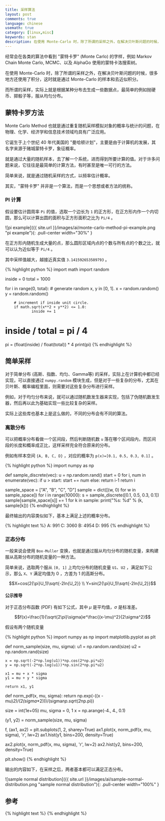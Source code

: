 ```yaml
---
title: 采样算法
layout: post
comments: true
language: chinese
usemath: true
category: [linux,misc]
keywords: stan
description: 在使用 Monte-Carlo 时，除了所谓的采样之外，在解决贝叶斯问题的时候，很多地方还使用了积分，这时就是通过 Monte-Carlo 的样本和去近似积分。而所谓的采样，实际上就是根据某种分布去生成一些数据点，最简单的例如抛硬币、掷骰子等，服从均匀分布。
---
```


经常会在各类的算法中看到 "蒙特卡罗" (Monte Carlo) 的字样，例如 Markov Chain Monte Carlo, MCMC、以及 AlphaGo 使用的蒙特卡洛搜索树。

在使用 Monte-Carlo 时，除了所谓的采样之外，在解决贝叶斯问题的时候，很多地方还使用了积分，这时就是通过 Monte-Carlo 的样本和去近似积分。

而所谓的采样，实际上就是根据某种分布去生成一些数据点，最简单的例如抛硬币、掷骰子等，服从均匀分布。

<!-- more -->

## 蒙特卡罗方法

Monte Carlo Method 也就是通过重复随机采样模拟对象的概率与统计的问题，在物理、化学、经济学和信息技术领域均具有广泛应用。

它诞生于上个世纪 40 年代美国的 "曼哈顿计划"，主要是由于计算机的发展，其名字来源于赌城蒙特卡罗，象征概率。

就是通过大量的随机样本，去了解一个系统，进而得到所要计算的值。对于许多问题来说，它往往是最简单的计算方法，有时甚至是唯一可行的方法。

简单来说，就是通过随机采样的方式，以频率估计概率。

其实，"蒙特卡罗" 并非是一个算法，而是一个思想或者方法的统称。

### PI 计算

假设要估计圆周率 `Pi` 的值，选取一个边长为 `1` 的正方形，在正方形内作一个内切圆，那么可以计算出圆的面积与正方形面积之比为 `Pi/4` 。

![pi example]({{ site.url }}/images/ai/monte-carlo-method-pi-example.png "pi example"){: .pull-center width="30%" }

在正方形内随机生成大量的点，那么圆形区域内点的个数与所有点的个数之比，就可以认为近似等于 `Pi/4` 。

其中采样值越大，越接近真实值 `3.141592653589793` 。

{% highlight python %}
import math
import random

inside = 0
total = 1000

for i in range(0, total):
        # generate random x, y in [0, 1].
        x = random.random()
        y = random.random()

        # increment if inside unit circle.
        if math.sqrt(x**2 + y**2) <= 1.0:
                inside += 1
# inside / total = pi / 4
pi = (float(inside) / float(total)) * 4
print(pi)
{% endhighlight %}

<!--
https://blog.csdn.net/jteng/article/details/54344766
-->

## 简单采样

对于简单分布 (高斯、指数、均匀、Gamma等) 的采样，实际上在计算机中都已经实现，可以直接通过 `numpy.random` 模块生成，但是对于一些复杂的分布，尤其在贝叶斯、概率编程里面，则需要对这些复杂分布进行采样。

例如，对于均匀分布来说，就可以通过随机数发生器来实现，包括了伪随机数发生器，然后再以此为基础实现一些比较复杂的采样。

实际上这些库也基本上是这么做的，不同的分布会有不同的算法。

### 离散分布

可以把概率分布看做一个区间段，然后判断随机数 `u` 落在哪个区间段内，而区间段的长度和概率成正比，这样采样完全符合原来的分布。

例如有样本空间 `{A, B, C, D}` ，对应的概率为 `p(x)=[0.1, 0.5, 0.3, 0.1]` 。

{% highlight python %}
import numpy as np

def sample_discrete(vec):
	u = np.random.rand()
	start = 0
	for i, num in enumerate(vec):
		if u > start:
			start += num
		else:
			return i-1
	return i

sample_space = ["A", "B", "C", "D"]
sample = dict([(w, 0) for w in sample_space])
for i in range(10000):
    s = sample_discrete([0.1, 0.5, 0.3, 0.1])
    sample[sample_space[s]] += 1
for k in sample:
    print("%s: %d" % (k, sample[k]))
{% endhighlight %}

最终输出的内容类似如下，基本上满足上述的概率分布。

{% highlight text %}
A: 991
C: 3060
B: 4954
D: 995
{% endhighlight %}

### 正态分布

一般来说会使用 `Box-Muller` 变换，也就是通过服从均匀分布的随机变量，来构建服从高斯分布的随机变量的一种方法。

简单来说，选取两个服从 `[0, 1]` 上均匀分布的随机变量 `U1`、`U2` ，满足如下公示，那么 `X`、`Y` 满足均值为 0 ，方差为 1 的高斯分布。

$$X=cos(2{\pi}U_1)\sqrt{-2ln{U_2}} \\ Y=sin(2{\pi}U_1)\sqrt{-2ln{U_2}}$$

#### 公示推导

对于正态分布函数 (PDF) 有如下公式，其中 $\mu$ 是平均值，$\sigma$ 是标准差。

$$f(x)=\frac{1}{\sqrt{2\pi}\sigma}e^\frac{(x-\mu)^2}{2\sigma^2}$$

假设有两个随机变量

<!--
https://zhuanlan.zhihu.com/p/38638710
-->

{% highlight python %}
import numpy as np
import matplotlib.pyplot as plt

def norm_sample(size, mu, sigma):
    u1 = np.random.rand(size)
    u2 = np.random.rand(size)

    x = np.sqrt(-2*np.log(u1))*np.cos(2*np.pi*u2)
    y = np.sqrt(-2*np.log(u1))*np.sin(2*np.pi*u2)

    x1 = mu + x * sigma
    y1 = mu + y * sigma

    return x1, y1

def norm_pdf(x, mu, sigma):
    return np.exp(-((x - mu)**2)/(2*(sigma**2)))/(sigma*np.sqrt(2*np.pi))

size = int(1e+05)
mu, sigma = 0, 1
x = np.arange(-4., 4., 0.1)

(y1, y2) = norm_sample(size, mu, sigma)

f, (ax1, ax2) = plt.subplots(1, 2, sharey=True)
ax1.plot(x, norm_pdf(x, mu, sigma), 'r', lw=2)
ax1.hist(y1, bins=200, density=True)

ax2.plot(x, norm_pdf(x, mu, sigma), 'r', lw=2)
ax2.hist(y2, bins=200, density=True)

plt.show()
{% endhighlight %}

输出的内容如下，在采样之后，两者基本都可以满足正态分布。

![sample normal distribution]({{ site.url }}/images/ai/sample-normal-distribution.png "sample normal distribution"){: .pull-center width="100%" }

## 参考

<!--
机器学习中的Monte-Carlo，写的还是不错的
https://applenob.github.io/machine_learning/MCMC/

https://zhuanlan.zhihu.com/p/34071776
2. 采样分类，从简单到复杂总共有多少种？

包括了一个基本的算法示例
https://blog.csdn.net/jteng/article/details/54344766

http://www.ruanyifeng.com/blog/2015/07/monte-carlo-method.html
-->

{% highlight text %}
{% endhighlight %}
